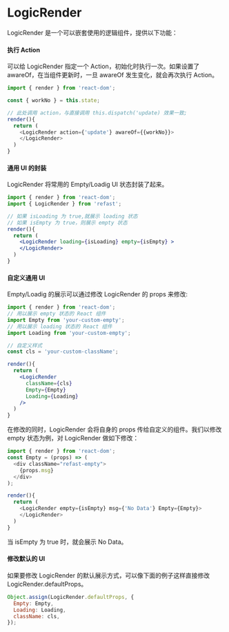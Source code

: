 # LogicRender

LogicRender 是一个可以嵌套使用的逻辑组件，提供以下功能：

#### 执行 Action

可以给 LogicRender 指定一个 Action，初始化时执行一次。如果设置了 awareOf，在当组件更新时，一旦 awareOf 发生变化，就会再次执行 Action。

```javascript
import { render } from 'react-dom';

const { workNo } = this.state;

// 此处调用 action，与直接调用 this.dispatch('update) 效果一致;
render(){
  return (
    <LogicRender action={'update'} awareOf={{workNo}}>
    </LogicRender> 
  )
}
```

#### 通用 UI 的封装

LogicRender 将常用的 Empty/Loadig UI 状态封装了起来。

```jsx
import { render } from 'react-dom';
import { LogicRender } from 'refast';

// 如果 isLoading 为 true,就展示 loading 状态
// 如果 isEmpty 为 true，则展示 empty 状态
render(){
  return (
    <LogicRender loading={isLoading} empty={isEmpty} >
    </LogicRender> 
  )
}
```
#### 自定义通用 UI
Empty/Loadig 的展示可以通过修改 LogicRender 的 props 来修改:

```jsx
import { render } from 'react-dom';
// 用以展示 empty 状态的 React 组件
import Empty from 'your-custom-empty';
// 用以展示 loading 状态的 React 组件
import Loading from 'your-custom-empty';

// 自定义样式
const cls = 'your-custom-className';

render(){
  return (
    <LogicRender
      className={cls}
      Empty={Empty}
      Loading={Loading}
    />
  )
}
```

在修改的同时，LogicRender 会将自身的 props 传给自定义的组件。我们以修改 empty 状态为例，对 LogicRender 做如下修改：
 
```javascript
import { render } from 'react-dom';
const Empty = (props) => (
  <div className="refast-empty">
    {props.msg}
  </div>
);

render(){
  return (
    <LogicRender empty={isEmpty} msg={'No Data'} Empty={Empty}>
    </LogicRender>
  )
}
```

当 isEmpty 为 true 时，就会展示 No Data。

#### 修改默认的 UI

如果要修改 LogicRender 的默认展示方式，可以像下面的例子这样直接修改 LogicRender.defaultProps。

```javascript
Object.assign(LogicRender.defaultProps, {
  Empty: Empty,
  Loading: Loading,
  className: cls,
});

```
